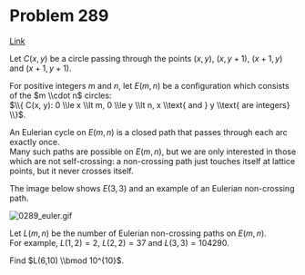 # Problem 289

[Link](https://projecteuler.net/problem=289)

Let $C(x, y)$ be a circle passing through the points $(x, y)$, $(x, y + 1)$, $(x + 1, y)$ and $(x + 1, y + 1)$.

For positive integers $m$ and $n$, let $E(m, n)$ be a configuration which consists of the $m \\cdot n$ circles:  
$\\{ C(x, y): 0 \\le x \\lt m, 0 \\le y \\lt n, x \\text{ and } y \\text{ are integers} \\}$.

An Eulerian cycle on $E(m, n)$ is a closed path that passes through each arc exactly once.  
Many such paths are possible on $E(m, n)$, but we are only interested in those which are not self-crossing: a non-crossing path just touches itself at lattice points, but it never crosses itself.

The image below shows $E(3,3)$ and an example of an Eulerian non-crossing path.  

![0289_euler.gif](resources/images/0289_euler.gif?1678992056)

Let $L(m, n)$ be the number of Eulerian non-crossing paths on $E(m, n)$.  
For example, $L(1,2) = 2$, $L(2,2) = 37$ and $L(3,3) = 104290$.

Find $L(6,10) \\bmod 10^{10}$.
